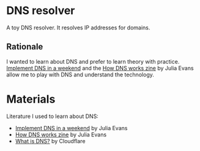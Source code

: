 # DNS resolver

A toy DNS resolver. It resolves IP addresses for domains.

## Rationale

I wanted to learn about DNS and prefer to learn theory with practice. [Implement DNS in a weekend](https://implement-dns.wizardzines.com/) and the [How DNS works zine](https://wizardzines.com/zines/dns) by Julia Evans allow me to play with DNS and understand the technology.

# Materials

Literature I used to learn about DNS:

- [Implement DNS in a weekend](https://implement-dns.wizardzines.com/) by Julia Evans
- [How DNS works zine](https://wizardzines.com/zines/dns) by Julia Evans
- [What is DNS?](https://www.cloudflare.com/learning/dns/what-is-dns/) by Cloudflare
